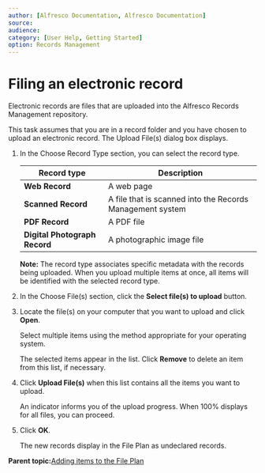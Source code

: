 ```yaml
---
author: [Alfresco Documentation, Alfresco Documentation]
source: 
audience: 
category: [User Help, Getting Started]
option: Records Management
---
```


# Filing an electronic record

Electronic records are files that are uploaded into the Alfresco Records Management repository.

This task assumes that you are in a record folder and you have chosen to upload an electronic record. The Upload File\(s\) dialog box displays.

1.  In the Choose Record Type section, you can select the record type.

    |**Record type**|**Description**|
    |---------------|---------------|
    |****Web Record****|A web page|
    |****Scanned Record****|A file that is scanned into the Records Management system|
    |****PDF Record****|A PDF file|
    |****Digital Photograph Record****|A photographic image file|

    **Note:** The record type associates specific metadata with the records being uploaded. When you upload multiple items at once, all items will be identified with the selected record type.

2.  In the Choose File\(s\) section, click the **Select file\(s\) to upload** button.

3.  Locate the file\(s\) on your computer that you want to upload and click **Open**.

    Select multiple items using the method appropriate for your operating system.

    The selected items appear in the list. Click **Remove** to delete an item from this list, if necessary.

4.  Click **Upload File\(s\)** when this list contains all the items you want to upload.

    An indicator informs you of the upload progress. When 100% displays for all files, you can proceed.

5.  Click **OK**.

    The new records display in the File Plan as undeclared records.


**Parent topic:**[Adding items to the File Plan](../tasks/rm-fileplan-additems.md)

